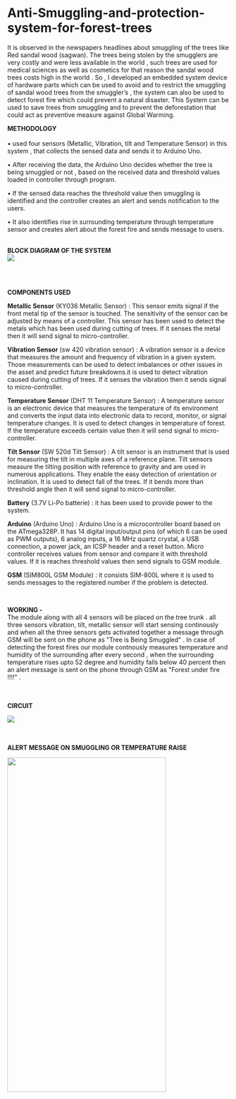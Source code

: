 # Anti-Smuggling-and-protection-system-for-forest-trees

It is observed in the newspapers headlines about smuggling of the trees like Red sandal wood (sagwan). The trees being stolen by the smugglers are very costly and were less available in the world , such trees are used for medical sciences as well as cosmetics for that reason the sandal wood trees costs high in the world . So , I developed an embedded system device of hardware parts which can be used to avoid and to restrict the smuggling of sandal wood trees from the smuggler’s , the system can also be used to detect forest fire which could prevent a natural disaster. This System can be used to save trees from smuggling and to prevent the deforestation  that could act as preventive measure against Global Warming.


**METHODOLOGY**
<br><br>
•	used four sensors (Metallic, Vibration, tilt and Temperature Sensor) in this system , that collects the sensed data and sends it to Arduino Uno.

•	After receiving the data, the Arduino Uno decides whether the tree is being smuggled or not , based on the received data and threshold values loaded in controller through program. 

•	If the sensed data reaches the threshold value then smuggling is identified and the controller creates an alert and sends notification to the users.

•	It also identifies rise in surrounding temperature through temperature sensor and creates alert about the forest fire and  sends message to users.
<br><br>

**BLOCK DIAGRAM OF THE SYSTEM**
<br>
<img src="https://user-images.githubusercontent.com/53194222/179401031-4d5c502a-b34a-488e-9778-3af060703f3e.png">

<br><br>

**COMPONENTS USED**
<br>

**Metallic Sensor** (KY036 Metallic Sensor) : This sensor emits signal  if the front metal tip of the sensor is touched. The sensitivity of the sensor can be adjusted by means of a controller. This sensor has been used to detect the metals which has been used during cutting of trees. If it senses the metal then it will send signal to micro-controller. 

**Vibration Sensor** (sw 420 vibration sensor) : A vibration sensor is a device that measures the amount and frequency of vibration in a given system. Those measurements can be used to detect imbalances or other issues in the asset and predict future breakdowns.it is used to detect vibration caused during cutting of trees. If it senses the vibration then it sends signal to micro-controller.

**Temperature Sensor** (DHT 11 Temperature Sensor) : A temperature sensor is an electronic device that measures the temperature of its environment and converts the input data into electronic data to record, monitor, or signal temperature changes.  It is used to detect changes in temperature of forest. If the temperature exceeds certain value then it will send signal to micro-controller.

**Tilt Sensor** (SW 520d Tilt Sensor) :  A tilt sensor is an instrument that is used for measuring the tilt in multiple axes of a reference plane. Tilt sensors measure the tilting position with reference to gravity and are used in numerous applications. They enable the easy detection of orientation or inclination. It is used to detect fall of the trees. If it bends more than threshold angle then it will send signal to micro-controller.

**Battery** (3.7V Li-Po batterie) : it has been used to provide power to the system.

**Arduino** (Arduino Uno) : Arduino Uno is a microcontroller board based on the ATmega328P. It has 14 digital input/output pins (of which 6 can be used as PWM outputs), 6 analog inputs, a 16 MHz quartz crystal, a USB connection, a power jack, an ICSP header and a reset button. Micro controller receives values from sensor and compare it with threshold values. If it is reaches threshold values then send signals to GSM module.

**GSM** (SIM800L GSM Module) : it consists SIM-800L where it is used to sends messages to the registered number if the problem is detected.

<br>

**WORKING -**<br>
The module along with all 4 sensors will be placed on the tree trunk . all three sensors vibration, tilt, metallic sensor will start sensing continously and when all the three sensors gets activated together a message through GSM will be sent on the phone as "Tree is Being Smuggled" . In case of detecting the forest fires our module contnously measures temperature and humidity of the surrounding after every second , when the surrounding temperature rises upto 52 degree and humidity falls below 40 percent then an alert message is sent on the phone through GSM as "Forest under fire !!!!" .

<br><br>
**CIRCUIT**
<br>

<img src="https://user-images.githubusercontent.com/53194222/179401988-f3a23375-e9cd-4564-b96a-98096d306016.jpg">

<br><br>
**ALERT MESSAGE ON SMUGGLING OR TEMPERATURE RAISE**
<br>

<img src="https://user-images.githubusercontent.com/53194222/179405122-396abbc6-bc1a-48c5-bd3b-dbb83be31080.jpeg" width="360" height="760">
